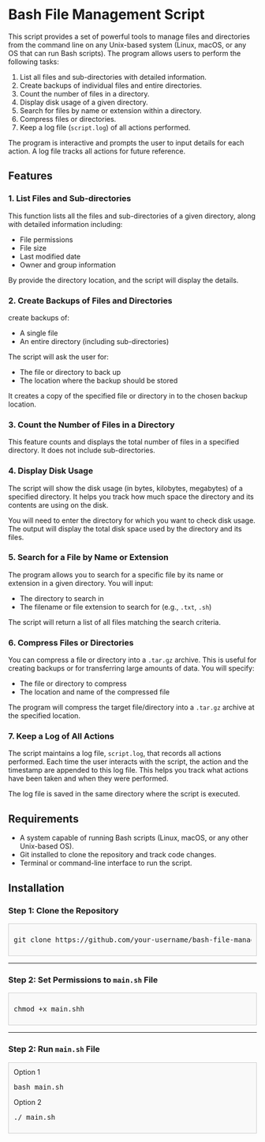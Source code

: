 # Bash File Management Script

This script provides a set of powerful tools to manage files and directories from the command line on any Unix-based system (Linux, macOS, or any OS that can run Bash scripts). The program allows users to perform the following tasks:

1. List all files and sub-directories with detailed information.
2. Create backups of individual files and entire directories.
3. Count the number of files in a directory.
4. Display disk usage of a given directory.
5. Search for files by name or extension within a directory.
6. Compress files or directories.
7. Keep a log file (`script.log`) of all actions performed.

The program is interactive and prompts the user to input details for each action. A log file tracks all actions for future reference.

## Features

### 1. List Files and Sub-directories
This function lists all the files and sub-directories of a given directory, along with detailed information including:
- File permissions
- File size
- Last modified date
- Owner and group information

By provide the directory location, and the script will display the details.

### 2. Create Backups of Files and Directories
create backups of:
- A single file
- An entire directory (including sub-directories)

The script will ask the user for:
- The file or directory to back up
- The location where the backup should be stored

It creates a copy of the specified file or directory in to the chosen backup location.
### 3. Count the Number of Files in a Directory
This feature counts and displays the total number of files in a specified directory. It does not include sub-directories.

### 4. Display Disk Usage
The script will show the disk usage (in bytes, kilobytes, megabytes) of a specified directory. It helps you track how much space the directory and its contents are using on the disk.

You will need to enter the directory for which you want to check disk usage. The output will display the total disk space used by the directory and its files.

### 5. Search for a File by Name or Extension
The program allows you to search for a specific file by its name or extension in a given directory. You will input:
- The directory to search in
- The filename or file extension to search for (e.g., `.txt`, `.sh`)

The script will return a list of all files matching the search criteria.

### 6. Compress Files or Directories
You can compress a file or directory into a `.tar.gz` archive. This is useful for creating backups or for transferring large amounts of data. You will specify:
- The file or directory to compress
- The location and name of the compressed file

The program will compress the target file/directory into a `.tar.gz` archive at the specified location.

### 7. Keep a Log of All Actions
The script maintains a log file, `script.log`, that records all actions performed. Each time the user interacts with the script, the action and the timestamp are appended to this log file. This helps you track what actions have been taken and when they were performed.

The log file is saved in the same directory where the script is executed.

## Requirements

- A system capable of running Bash scripts (Linux, macOS, or any other Unix-based OS).
- Git installed to clone the repository and track code changes.
- Terminal or command-line interface to run the script.

## Installation

### Step 1: Clone the Repository

<div style="border: 1px solid #ccc; padding: 10px; background-color: #f9f9f9;">
<pre>
git clone https://github.com/your-username/bash-file-management-script.git
</pre>
</div>

---

### Step 2: Set Permissions to `main.sh` File

<div style="border: 1px solid #ccc; padding: 10px; background-color: #f9f9f9;">
<pre>
chmod +x main.shh
</pre>
</div>

---
### Step 2: Run `main.sh` File

<div style="border: 1px solid #ccc; padding: 10px; background-color: #f9f9f9;">
Option 1
<pre>
bash main.sh 
</pre>
Option 2
<pre>
./ main.sh 
</pre>
</div>
